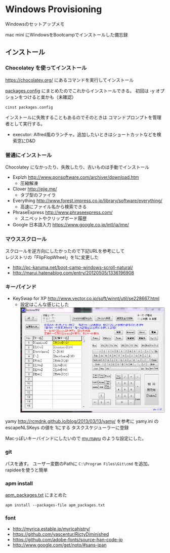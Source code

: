 # Windows Provisioning

Windowsのセットアップメモ

mac mini にWindowsをBootcampでインストールした備忘録

## インストール

### Chocolatey を使ってインストール

https://chocolatey.org/ にあるコマンドを実行してインストール

[packages.config](packages.config) にまとめたのでこれからインストールできる。
初回は -y オプションをつけると楽かも（未確認）

```
cinst packages.config
```

インストールに失敗することもあるのでそのときは
コマンドプロンプトを管理者として実行する。

- executor: Alfred風のランチャ。追加したいときはショートカットなどを検索窓にD&D

### 普通にインストール

Chocolatey になかったり、失敗したり、古いものは手動でインストール

- Explzh http://www.ponsoftware.com/archiver/download.htm
  - 圧縮解凍
- Clover http://ejie.me/
  - タブ型のファイラ
- Everything http://www.forest.impress.co.jp/library/software/everything/
  - 高速にファイル名から検索できる
- PhraseExpress http://www.phraseexpress.com/
  - スニペットやクリップボード履歴
- Google 日本語入力 https://www.google.co.jp/intl/ja/ime/


### マウススクロール

スクロールを逆方向にしたかったので下記URLを参考にして  
レジストリの「FlipFlopWheel」を1に変更した

- http://pc-karuma.net/boot-camp-windows-scroll-natural/
- http://marui.hatenablog.com/entry/20120505/1336196908


### キーバインド

- KeySwap for XP http://www.vector.co.jp/soft/winnt/util/se228667.html
  - 設定はこんな感じにした ![KeySwap](img/keyswap.png)

yamy http://rcmdnk.github.io/blog/2013/03/13/yamy/ を参考に
yamy.ini の escapeNLSKeys の値を 1にする
タスクスケジューラーに登録

Macっぽいキーバインドにしたいので [my.mayu](my.mayu) のような設定にした。

### git

パスを通す。
ユーザー変数のPathに `C:\Program Files\Git\cmd` を追加。
rapideeを使うと簡単

### apm install

[apm_packages.txt](apm_packages.txt) にまとめた
```
apm install --packages-file apm_packages.txt
```

### font

- http://myrica.estable.jp/myricahistry/
- https://github.com/yascentur/RictyDiminished
- https://github.com/adobe-fonts/source-han-code-jp
- http://www.google.com/get/noto/#sans-jpan
